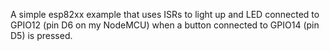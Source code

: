 A simple esp82xx example that uses ISRs to light up and LED connected to GPIO12 (pin D6 on my NodeMCU) when a button connected to GPIO14 (pin D5) is pressed.
